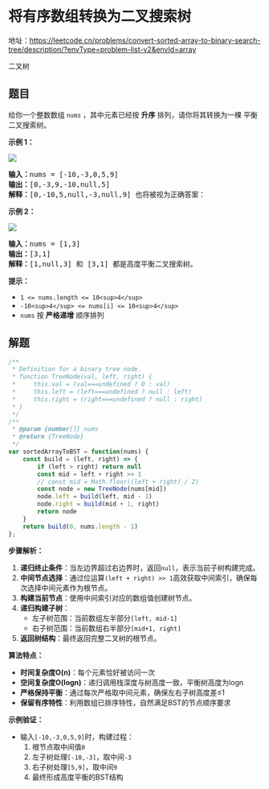 # 将有序数组转换为二叉搜索树

地址：https://leetcode.cn/problems/convert-sorted-array-to-binary-search-tree/description/?envType=problem-list-v2&envId=array

二叉树

## 题目


给你一个整数数组 `nums` ，其中元素已经按 **升序** 排列，请你将其转换为一棵 平衡 二叉搜索树。

**示例 1：**

![](https://assets.leetcode.com/uploads/2021/02/18/btree1.jpg)

<pre><strong>输入：</strong>nums = [-10,-3,0,5,9]
<strong>输出：</strong>[0,-3,9,-10,null,5]
<strong>解释：</strong>[0,-10,5,null,-3,null,9] 也将被视为正确答案：
<img alt="" src="https://assets.leetcode.com/uploads/2021/02/18/btree2.jpg"/>
</pre>

**示例 2：**

![](https://assets.leetcode.com/uploads/2021/02/18/btree.jpg)

<pre><strong>输入：</strong>nums = [1,3]
<strong>输出：</strong>[3,1]
<strong>解释：</strong>[1,null,3] 和 [3,1] 都是高度平衡二叉搜索树。
</pre>

**提示：**

* `1 <= nums.length <= 10<sup>4</sup>`
* `-10<sup>4</sup> <= nums[i] <= 10<sup>4</sup>`
* `nums` 按 **严格递增** 顺序排列


## 解题

```js
/**
 * Definition for a binary tree node.
 * function TreeNode(val, left, right) {
 *     this.val = (val===undefined ? 0 : val)
 *     this.left = (left===undefined ? null : left)
 *     this.right = (right===undefined ? null : right)
 * }
 */
/**
 * @param {number[]} nums
 * @return {TreeNode}
 */
var sortedArrayToBST = function(nums) {
    const build = (left, right) => {
        if (left > right) return null
        const mid = left + right >> 1
        // const mid = Math.floor((left + right) / 2)
        const node = new TreeNode(nums[mid])
        node.left = build(left, mid - 1)
        node.right = build(mid + 1, right)
        return node
    }
    return build(0, nums.length - 1)
};
```



**步骤解析：**

1. **递归终止条件**：当左边界超过右边界时，返回`null`，表示当前子树构建完成。
2. **中间节点选择**：通过位运算`(left + right) >> 1`高效获取中间索引，确保每次选择中间元素作为根节点。
3. **构建当前节点**：使用中间索引对应的数组值创建树节点。
4. **递归构建子树**：
   * 左子树范围：当前数组左半部分`[left, mid-1]`
   * 右子树范围：当前数组右半部分`[mid+1, right]`
5. **返回树结构**：最终返回完整二叉树的根节点。

**算法特点：**

* **时间复杂度O(n)**：每个元素恰好被访问一次
* **空间复杂度O(logn)**：递归调用栈深度与树高度一致，平衡树高度为logn
* **严格保持平衡**：通过每次严格取中间元素，确保左右子树高度差≤1
* **保留有序特性**：利用数组已排序特性，自然满足BST的节点顺序要求

**示例验证：**

* 输入`[-10,-3,0,5,9]`时，构建过程：
  1. 根节点取中间值`0`
  2. 左子树处理`[-10,-3]`，取中间`-3`
  3. 右子树处理`[5,9]`，取中间`9`
  4. 最终形成高度平衡的BST结构
